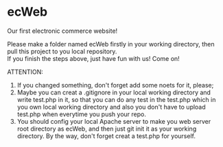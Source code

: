 # ecWeb
Our first electronic commerce website!

Please make a folder named ecWeb firstly in your working directory, then pull this project to you local repository. <br>
If you finish the steps above, just have fun with us! Come on! 

ATTENTION:
1. If you changed something, don't forget add some noets for it, please;
2. Maybe you can creat a .gitignore in your local working directory and write test.php in it, 
   so that you can do any test in the test.php which in you own local working directory and also you don't have to upload test.php when everytime you push your repo. 
3. You should config your local Apache server to make you web server root directory as ecWeb, and then just git init it as your working directory. By the way, don't forget creat a test.php for yourself.

